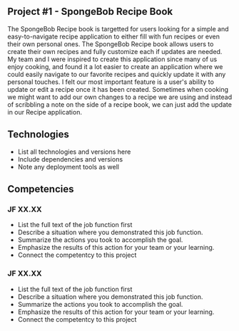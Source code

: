 ## Project #1 - SpongeBob Recipe Book

The SpongeBob Recipe book is targetted for users looking for a simple and easy-to-navigate recipe application to either fill with fun recipes or even their own personal ones. The SpongeBob Recipe book allows users to create their own recipes and fully customize each if updates are needed. My team and I were inspired to create this application since many of us enjoy cooking, and found it a lot easier to create an application where we could easily navigate to our favorite recipes and quickly update it with any personal touches. I felt our most important feature is a user's ability to update or edit a recipe once it has been created. Sometimes when cooking we might want to add our own changes to a recipe we are using and instead of scribbling a note on the side of a recipe book, we can just add the update in our Recipe application.

## Technologies
- List all technologies and versions here
- Include dependencies and versions
- Note any deployment tools as well

## Competencies
### JF XX.XX
- List the full text of the job function first
- Describe a situation where you demonstrated  this job function.
- Summarize the actions you took to accomplish the goal. 
- Emphasize the results of this action for your team or your learning. 
- Connect the competentcy to this project

### JF XX.XX
- List the full text of the job function first
- Describe a situation where you demonstrated  this job function.
- Summarize the actions you took to accomplish the goal. 
- Emphasize the results of this action for your team or your learning. 
- Connect the competentcy to this project
